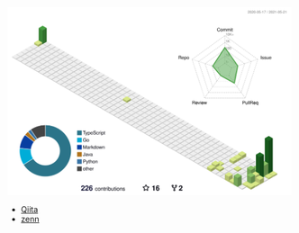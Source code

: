 ![](./profile-3d-contrib/profile-green-animate.svg)

* [Qiita](https://qiita.com/yoshi389111)
* [zenn](https://zenn.dev/yoshi389111)
